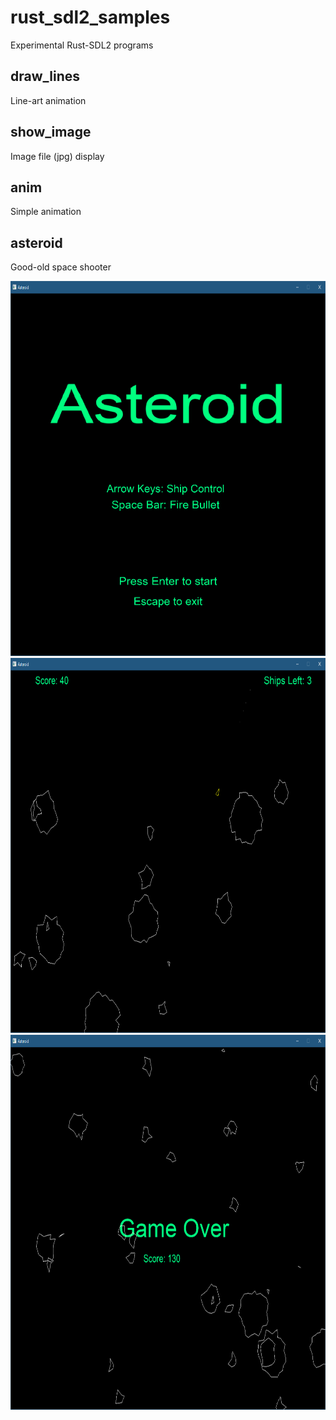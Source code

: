 # rust_sdl2_samples

Experimental Rust-SDL2 programs

## **draw_lines**

Line-art animation

## **show_image**

Image file (jpg) display

## **anim**

Simple animation

## **asteroid**

Good-old space shooter

<img src="asteroid/scr_title.png" width="800" height="600">

<img src="asteroid/scr_playing.png" width="800" height="600">

<img src="asteroid/scr_gameover.png" width="800" height="600">
